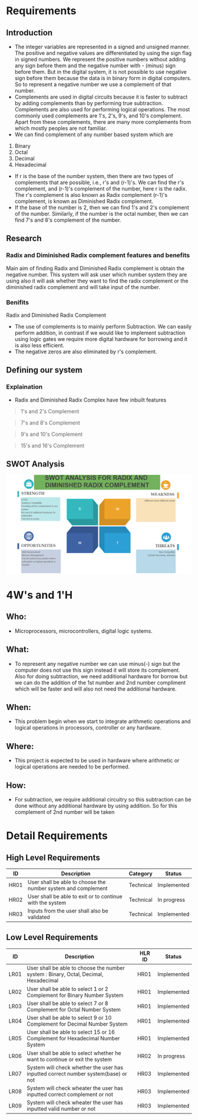 # Requirements

## Introduction
* The integer variables are represented in a signed and unsigned manner. The positive and negative values are differentiated by using the sign flag in signed numbers. We represent the positive numbers without adding any sign before them and the negative number with - (minus) sign before them. But in the digital system, it is not possible to use negative sign before them because the data is in binary form in digital computers. So to represent a negative number we use a complement of that number.
* Complements are used in digital circuits because it is faster to subtract by adding complements than by performing true subtraction. Complements are also used for performing logical operations. The most commonly used complements are 1's, 2's, 9's, and 10's complement. Apart from these complements, there are many more complements from which mostly peoples are not familiar.
* We can find complement of any number based system which are 
1. Binary
2. Octal
3. Decimal
4. Hexadecimal

* If r is the base of the number system, then there are two types of complements that are possible, i.e., r's and (r-1)'s. We can find the r's complement, and (r-1)'s complement of the number, here r is the radix. The r's complement is also known as Radix complement (r-1)'s complement, is known as Diminished Radix complement.
* If the base of the number is 2, then we can find 1's and 2's complement of the number. Similarly, if the number is the octal number, then we can find 7's and 8's complement of the number.

## Research
### Radix and Diminished Radix complement features and benefits

Main aim of finding Radix and Diminished Radix complement is obtain the negative number. This system will ask user which number system they are using also it will ask whether they want to find the radix complement or the diminished radix complement and will take input of the number.

### Benifits

Radix and Diminished Radix Complement 
* The use of complements is to mainly perform Subtraction. We can easily perform addition, in contrast if we would like to implement subtraction using logic gates we require more digital hardware for borrowing and it is also less efficient.
* The negative zeros are also eliminated by r's complement.  

## Defining our system
### Explaination
* Radix and Diminished Radix Complex have few inbuilt features 
> 1's and 2's Complement

> 7's and 8's Complement

> 9's and 10's Complement

> 15's and 16's Complement

## SWOT Analysis

![](https://github.com/yuktiPatel/MiniProject_261530/blob/main/1_Requirements/swot%20analysis.png)


# 4W's and 1'H

## Who:
* Microprocessors, microcontrollers, digital logic systems.

## What:
* To represent any negative number we can use minus(-) sign but the computer does not use this sign instead it will store its complement. Also for doing subtraction, we need additional hardware for borrow but we can do the addition of the 1st number and 2nd number compliment which will be faster and will also not need the additional hardware.

## When:
* This problem begin when we start to integrate arithmetic operations and logical operations in processors, controller or any hardware.

## Where:
* This project is expected to be used in hardware where arithmetic or logical operations are needed to be performed. 

## How:
* For subtraction, we require additional circuitry so this subtraction can be done without any additional hardware by using addition. So for this complement of 2nd number will be taken


# Detail Requirements

## High Level Requirements

| ID |Description | Category | Status |
| --------------- | --------------- | --------------- | ----------------- |
| HR01 | User shall be able to choose the number system and complement| Technical | Implemented |
| HR02 | User shall be able to exit or to continue with the system | Technical |  In progress |
| HR03 | Inputs from the user shall also be validated | Technical | Implemented |

## Low Level Requirements

| ID |Description | HLR ID | Status |
| --------------- | --------------- | --------------- | ----------------- |
| LR01 | User shall be able to choose the number system : Binary, Octal, Decimal, Hexadecimal| HR01 | Implemented |
| LR02 | User shall be able to select 1 or 2 Complement for Binary Number System | HR01 |  Implemented |
| LR03 | User shall be able to select 7 or 8 Complement for Octal Number System | HR01 |  Implemented |
| LR04 | User shall be able to select 9 or 10 Complement for Decimal Number System | HR01 |  Implemented |
| LR05 | User shall be able to select 15 or 16 Complement for Hexadecimal Number System | HR01 |  Implemented |
| LR06 | User shall be able to select whether he want to continue or exit the system | HR02 |  In progress |
| LR07 | System will check whether the user has inputted correct number system(base) or not | HR03 | Implemented |
| LR08 | System will check wheater the user has inputted correct complement or not | HR03 | Implemented |
| LR09 | System will check wheater the user has inputted valid number or not | HR03 | Implemented |
